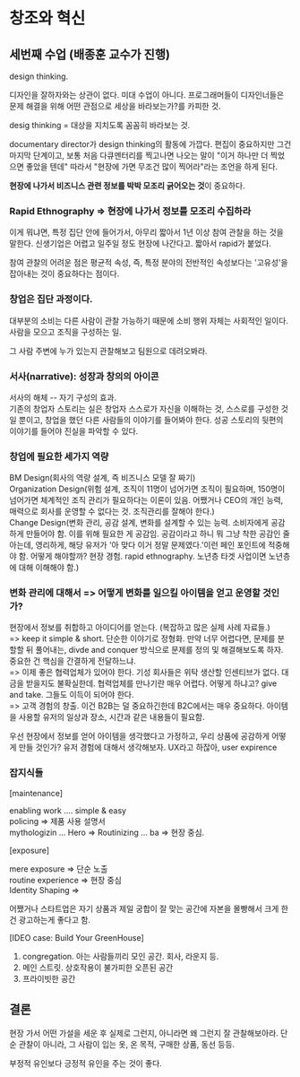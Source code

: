 # 창조와 혁신

## 세번째 수업 (배종훈 교수가 진행)

design thinking.

디자인을 잘하자와는 상관이 없다. 미대 수업이 아니다.
프로그래머들이 디자인너들은 문제 해결을 위해 어떤 관점으로 세상을 바라보는가?를 카피한 것.

desig thinking = 대상을 지치도록 꼼꼼히 바라보는 것.

documentary director가 design thinking의 활동에 가깝다. 편집이 중요하지만 그건 마지막 단계이고, 보통 처음 다큐멘터리를 찍고나면 나오는 말이 "이거 하나만 더 찍었으면 좋았을 텐데" 따라서 "현장에 가면 무조건 많이 찍어라"라는 조언을 하게 된다.

**현장에 나가서 비즈니스 관련 정보를 박박 모조리 긁어오는 것**이 중요하다.

### Rapid Ethnography => 현장에 나가서 정보를 모조리 수집하라

이게 뭐냐면, 특정 집단 안에 들어가서, 아무리 짧아서 1년 이상 참여 관찰을 하는 것을 말한다. 신생기업은 어렵고 일주일 정도 현장에 나간다고. 짧아서 rapid가 붙었다.

참여 관찰의 어려운 점은 평균적 속성, 즉, 특정 분야의 전반적인 속성보다는 '고유성'을 잡아내는 것이 중요하다는 점이다.

### 창업은 집단 과정이다.

대부분의 소비는 다른 사람이 관찰 가능하기 때문에 소비 행위 자체는 사회적인 일이다. 사람을 모으고 조직을 구성하는 일.

그 사람 주변에 누가 있는지 관찰해보고 팀원으로 데려오봐라.

### 서사(narrative): 성장과 창의의 아이콘

서사의 해체 -- 자기 구성의 효과.  
기존의 창업자 스토리는 실은 창업자 스스로가 자신을 이해하는 것, 스스로를 구성한 것일 뿐이고, 창업을 했던 다른 사람들의 이야기를 들어봐야 한다. 성공 스토리의 뒷편의 이야기를 들어야 진실을 파악할 수 있다.

### 창업에 필요한 세가지 역량

BM Design(회사의 역량 설계, 즉 비즈니스 모델 잘 짜기)  
Organization Design(위험 설계, 조직이 11명이 넘어가면 조직이 필요하며, 150명이 넘어가면 체계적인 조직 관리가 필요하다는 이론이 있음. 어쨌거나 CEO의 개인 능력, 매력으로 회사를 운영할 수 없다는 것. 조직관리를 잘해야 한다.)  
Change Design(변화 관리, 공감 설계, 변화를 설계할 수 있는 능력. 소비자에게 공감하게 만들어야 함. 이를 위해 필요한 게 공감임. 공감이라고 하니 뭐 그냥 착한 공감인 줄 아는데, 영리하게, 해당 유저가 '아 맞다 이거 정말 문제였다.'이런 페인 포인트에 적중해야 함. 어떻게 해야할까? 현장 경험. rapid ethnography. 노년층 타겟 사업이면 노년층에 대해 이해해야 함.)

### 변화 관리에 대해서 => 어떻게 변화를 일으킬 아이템을 얻고 운영할 것인가?

현장에서 정보를 취합하고 아이디어를 얻는다. (복잡하고 많은 실제 사례 자료들.)  
=> keep it simple & short. 단순한 이야기로 정형화. 만약 너무 어렵다면, 문제를 분할할 뒤 풀어내는, divde and conquer 방식으로 문제를 정의 및 해결해보도록 하자. 중요한 건 핵심을 간결하게 전달하느냐.  
=> 이제 좋은 협력업체가 있어야 한다. 기성 회사들은 위탁 생산할 인센티브가 없다. 대금을 받을지도 불확실한데. 협력업체를 만나기란 매우 어렵다. 어떻게 하냐고? give and take. 그들도 이득이 되어야 한다.  
=> 고객 경험의 창출. 이건 B2B는 덜 중요하긴한데 B2C에서는 매우 중요하다. 아이템을 사용할 유저의 일상과 장소, 시간과 같은 내용들이 필요함.

우선 현장에서 정보를 얻어 아이템을 생각했다고 가정하고, 우리 상품에 공감하게 어떻게 만들 것인가?
유저 경험에 대해서 생각해보자. UX라고 하잖아, user expirence

### 잡지식들

[maintenance]

enabling work .... simple & easy  
policing => 제품 사용 설명서  
mythologizin ... Hero =>
Routinizing ... ba => 현장 중심.

[exposure]

mere exposure => 단순 노출  
routine experience => 현장 중심  
Identity Shaping =>

어쨌거나 스타트업은 자기 상품과 제일 궁합이 잘 맞는 공간에 자본을 몰빵해서 크게 한 건 광고하는게 좋다고 함.

[IDEO case: Build Your GreenHouse]

1. congregation. 아는 사람들끼리 모인 공간. 회사, 라운지 등.
2. 메인 스트릿. 상호작용이 불가피한 오픈된 공간
3. 프라이빗한 공간

## 결론

현장 가서 어떤 가설을 세운 후 실제로 그런지, 아니라면 왜 그런지 잘 관찰해보아라. 단순 관찰이 아니라, 그 사람이 입는 옷, 온 목적, 구매한 상품, 동선 등등.

부정적 유인보다 긍정적 유인을 주는 것이 좋다.
